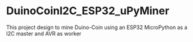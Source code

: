 # DuinoCoinI2C_ESP32_uPyMiner
This project design to mine Duino-Coin using an ESP32 MicroPython as a I2C master and AVR as worker
